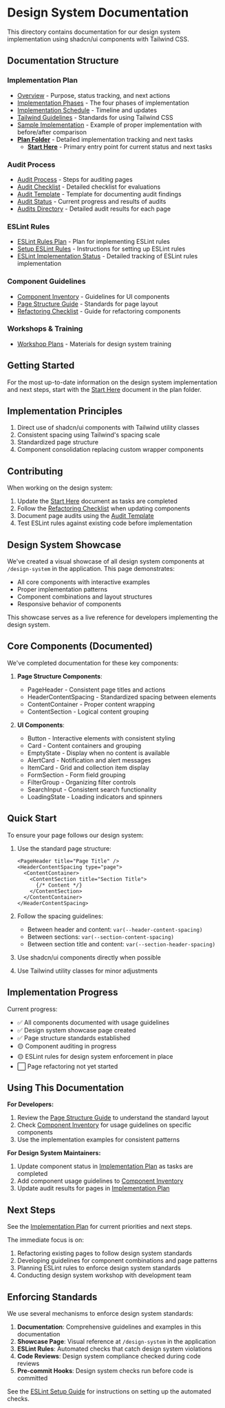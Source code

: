 # Design System Documentation

This directory contains documentation for our design system implementation using shadcn/ui components with Tailwind CSS.

## Documentation Structure

### Implementation Plan

- [Overview](./overview.md) - Purpose, status tracking, and next actions
- [Implementation Phases](./implementation-phases.md) - The four phases of implementation
- [Implementation Schedule](./implementation-schedule.md) - Timeline and updates
- [Tailwind Guidelines](./tailwind-guidelines.md) - Standards for using Tailwind CSS
- [Sample Implementation](./sample-implementation.md) - Example of proper implementation with before/after comparison
- **[Plan Folder](./plan/)** - Detailed implementation tracking and next tasks
  - **[Start Here](./plan/start-here.md)** - Primary entry point for current status and next tasks

### Audit Process

- [Audit Process](./audit-process.md) - Steps for auditing pages
- [Audit Checklist](./audit-checklist.md) - Detailed checklist for evaluations
- [Audit Template](./audit-template.md) - Template for documenting audit findings
- [Audit Status](./audit-status.md) - Current progress and results of audits
- [Audits Directory](./plan/audits/) - Detailed audit results for each page

### ESLint Rules

- [ESLint Rules Plan](./eslint-rules-plan.md) - Plan for implementing ESLint rules
- [Setup ESLint Rules](./setup-eslint-rules.md) - Instructions for setting up ESLint rules
- [ESLint Implementation Status](./plan/eslint/implementation-status.md) - Detailed tracking of ESLint rules implementation

### Component Guidelines

- [Component Inventory](./component-inventory.md) - Guidelines for UI components
- [Page Structure Guide](./page-structure-guide.md) - Standards for page layout
- [Refactoring Checklist](./refactoring-checklist.md) - Guide for refactoring components

### Workshops & Training

- [Workshop Plans](./plan/workshops/) - Materials for design system training

## Getting Started

For the most up-to-date information on the design system implementation and next steps, start with the [Start Here](./plan/start-here.md) document in the plan folder.

## Implementation Principles

1. Direct use of shadcn/ui components with Tailwind utility classes
2. Consistent spacing using Tailwind's spacing scale
3. Standardized page structure
4. Component consolidation replacing custom wrapper components

## Contributing

When working on the design system:

1. Update the [Start Here](./plan/start-here.md) document as tasks are completed
2. Follow the [Refactoring Checklist](./refactoring-checklist.md) when updating components
3. Document page audits using the [Audit Template](./plan/audits/audit-template.md)
4. Test ESLint rules against existing code before implementation

## Design System Showcase

We've created a visual showcase of all design system components at `/design-system` in the application. This page demonstrates:

- All core components with interactive examples
- Proper implementation patterns
- Component combinations and layout structures
- Responsive behavior of components

This showcase serves as a live reference for developers implementing the design system.

## Core Components (Documented)

We've completed documentation for these key components:

1. **Page Structure Components**:

   - PageHeader - Consistent page titles and actions
   - HeaderContentSpacing - Standardized spacing between elements
   - ContentContainer - Proper content wrapping
   - ContentSection - Logical content grouping

2. **UI Components**:
   - Button - Interactive elements with consistent styling
   - Card - Content containers and grouping
   - EmptyState - Display when no content is available
   - AlertCard - Notification and alert messages
   - ItemCard - Grid and collection item display
   - FormSection - Form field grouping
   - FilterGroup - Organizing filter controls
   - SearchInput - Consistent search functionality
   - LoadingState - Loading indicators and spinners

## Quick Start

To ensure your page follows our design system:

1. Use the standard page structure:

   ```tsx
   <PageHeader title="Page Title" />
   <HeaderContentSpacing type="page">
     <ContentContainer>
       <ContentSection title="Section Title">
         {/* Content */}
       </ContentSection>
     </ContentContainer>
   </HeaderContentSpacing>
   ```

2. Follow the spacing guidelines:

   - Between header and content: `var(--header-content-spacing)`
   - Between sections: `var(--section-content-spacing)`
   - Between section title and content: `var(--section-header-spacing)`

3. Use shadcn/ui components directly when possible
4. Use Tailwind utility classes for minor adjustments

## Implementation Progress

Current progress:

- ✅ All components documented with usage guidelines
- ✅ Design system showcase page created
- ✅ Page structure standards established
- 🟡 Component auditing in progress
- 🟡 ESLint rules for design system enforcement in place
- ⬜️ Page refactoring not yet started

## Using This Documentation

**For Developers:**

1. Review the [Page Structure Guide](./page-structure-guide.md) to understand the standard layout
2. Check [Component Inventory](./component-inventory.md) for usage guidelines on specific components
3. Use the implementation examples for consistent patterns

**For Design System Maintainers:**

1. Update component status in [Implementation Plan](./implementation-plan.md) as tasks are completed
2. Add component usage guidelines to [Component Inventory](./component-inventory.md)
3. Update audit results for pages in [Implementation Plan](./implementation-plan.md)

## Next Steps

See the [Implementation Plan](./implementation-plan.md) for current priorities and next steps.

The immediate focus is on:

1. Refactoring existing pages to follow design system standards
2. Developing guidelines for component combinations and page patterns
3. Planning ESLint rules to enforce design system standards
4. Conducting design system workshop with development team

## Enforcing Standards

We use several mechanisms to enforce design system standards:

1. **Documentation**: Comprehensive guidelines and examples in this documentation
2. **Showcase Page**: Visual reference at `/design-system` in the application
3. **ESLint Rules**: Automated checks that catch design system violations
4. **Code Reviews**: Design system compliance checked during code reviews
5. **Pre-commit Hooks**: Design system checks run before code is committed

See the [ESLint Setup Guide](./setup-eslint-rules.md) for instructions on setting up the automated checks.
